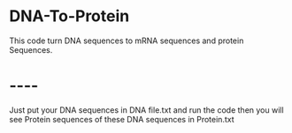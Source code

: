 # DNA-To-Protein
This code turn DNA sequences to mRNA sequences and protein Sequences.
# ----
Just put your DNA sequences in DNA file.txt and run the code then you will see Protein sequences of these DNA sequences in Protein.txt 
